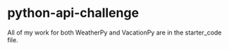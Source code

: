# python-api-challenge

All of my work for both WeatherPy and VacationPy are in the starter_code file.